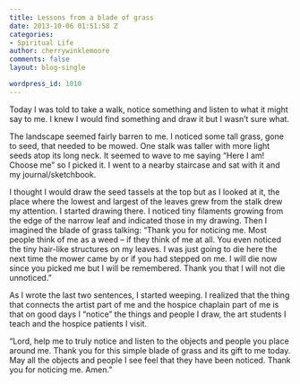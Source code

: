```yaml
---
title: Lessons from a blade of grass
date: 2013-10-06 01:51:58 Z
categories:
- Spiritual Life
author: cherrywinklemoore
comments: false
layout: blog-single

wordpress_id: 1010
---
```


Today I was told to take a walk, notice something and listen to what it might say to me. I knew I would find something and draw it but I wasn’t sure what.

The landscape seemed fairly barren to me. I noticed some tall grass, gone to seed, that needed to be mowed. One stalk was taller with more light seeds atop its long neck. It seemed to wave to me saying “Here I am! Choose me” so I picked it. I went to a nearby staircase and sat with it and my journal/sketchbook.

I thought I would draw the seed tassels at the top but as I looked at it, the place where the lowest and largest of the leaves grew from the stalk drew my attention. I started drawing there. I noticed tiny filaments growing from the edge of the narrow leaf and indicated those in my drawing. Then I imagined the blade of grass talking: “Thank you for noticing me. Most people think of me as a weed – if they think of me at all. You even noticed the tiny hair-like structures on my leaves. I was just going to die here the next time the mower came by or if you had stepped on me. I will die now since you picked me but I will be remembered. Thank you that I will not die unnoticed.”

As I wrote the last two sentences, I started weeping. I realized that the thing that connects the artist part of me and the hospice chaplain part of me is that on good days I “notice” the things and people I draw, the art students I teach and the hospice patients I visit.

“Lord, help me to truly notice and listen to the objects and people you place around me. Thank you for this simple blade of grass and its gift to me today. May all the objects and people I see feel that they have been noticed. Thank you for noticing me. Amen.”

